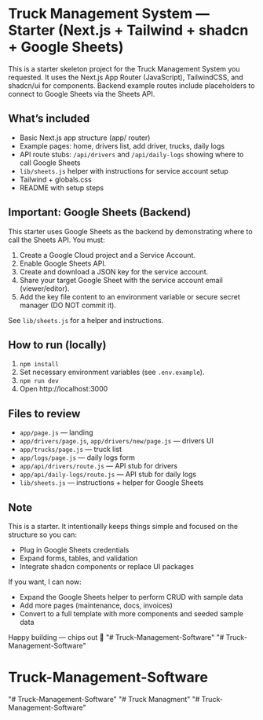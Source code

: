 # Truck Management System — Starter (Next.js + Tailwind + shadcn + Google Sheets)

This is a starter skeleton project for the Truck Management System you requested.
It uses the Next.js App Router (JavaScript), TailwindCSS, and shadcn/ui for components.
Backend example routes include placeholders to connect to Google Sheets via the Sheets API.

## What’s included
- Basic Next.js app structure (app/ router)
- Example pages: home, drivers list, add driver, trucks, daily logs
- API route stubs: `/api/drivers` and `/api/daily-logs` showing where to call Google Sheets
- `lib/sheets.js` helper with instructions for service account setup
- Tailwind + globals.css
- README with setup steps

## Important: Google Sheets (Backend)
This starter uses Google Sheets as the backend by demonstrating where to call the Sheets API.
You must:
1. Create a Google Cloud project and a Service Account.
2. Enable Google Sheets API.
3. Create and download a JSON key for the service account.
4. Share your target Google Sheet with the service account email (viewer/editor).
5. Add the key file content to an environment variable or secure secret manager (DO NOT commit it).

See `lib/sheets.js` for a helper and instructions.

## How to run (locally)
1. `npm install`
2. Set necessary environment variables (see `.env.example`).
3. `npm run dev`
4. Open http://localhost:3000

## Files to review
- `app/page.js` — landing
- `app/drivers/page.js`, `app/drivers/new/page.js` — drivers UI
- `app/trucks/page.js` — truck list
- `app/logs/page.js` — daily logs form
- `app/api/drivers/route.js` — API stub for drivers
- `app/api/daily-logs/route.js` — API stub for daily logs
- `lib/sheets.js` — instructions + helper for Google Sheets

## Note
This is a starter. It intentionally keeps things simple and focused on the structure so you can:
- Plug in Google Sheets credentials
- Expand forms, tables, and validation
- Integrate shadcn components or replace UI packages

If you want, I can now:
- Expand the Google Sheets helper to perform CRUD with sample data
- Add more pages (maintenance, docs, invoices)
- Convert to a full template with more components and seeded sample data

Happy building — chips out 🍟
"# Truck-Management-Software" 
"# Truck-Management-Software" 
# Truck-Management-Software 
"# Truck-Management-Software" 
"# Truck Managment"
"# Truck-Management-Software" 
